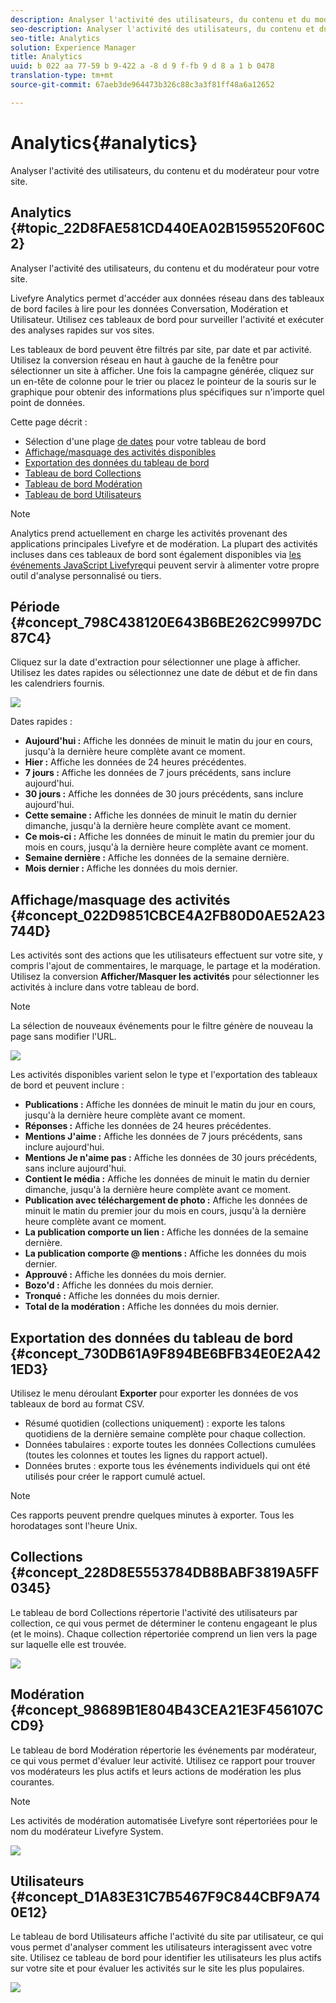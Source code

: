 ```yaml
---
description: Analyser l'activité des utilisateurs, du contenu et du modérateur pour votre site.
seo-description: Analyser l'activité des utilisateurs, du contenu et du modérateur pour votre site.
seo-title: Analytics
solution: Experience Manager
title: Analytics
uuid: b 022 aa 77-59 b 9-422 a -8 d 9 f-fb 9 d 8 a 1 b 0478
translation-type: tm+mt
source-git-commit: 67aeb3de964473b326c88c3a3f81ff48a6a12652

---
```



# Analytics{#analytics}

Analyser l&#39;activité des utilisateurs, du contenu et du modérateur pour votre site.

## Analytics {#topic_22D8FAE581CD440EA02B1595520F60C2}

Analyser l&#39;activité des utilisateurs, du contenu et du modérateur pour votre site.

Livefyre Analytics permet d&#39;accéder aux données réseau dans des tableaux de bord faciles à lire pour les données Conversation, Modération et Utilisateur. Utilisez ces tableaux de bord pour surveiller l&#39;activité et exécuter des analyses rapides sur vos sites.

Les tableaux de bord peuvent être filtrés par site, par date et par activité. Utilisez la conversion réseau en haut à gauche de la fenêtre pour sélectionner un site à afficher. Une fois la campagne générée, cliquez sur un en-tête de colonne pour le trier ou placez le pointeur de la souris sur le graphique pour obtenir des informations plus spécifiques sur n&#39;importe quel point de données.

Cette page décrit :

* Sélection d&#39;une plage [de dates](https://answers.livefyre.com/livefyre-studio-version-1/studio/analytics/#DateRange) pour votre tableau de bord
* [Affichage/masquage des activités disponibles](https://answers.livefyre.com/livefyre-studio-version-1/studio/analytics/#ShowHideActivities)
* [Exportation des données du tableau de bord](https://answers.livefyre.com/livefyre-studio-version-1/studio/analytics/#ExportDashboardData)
* [Tableau de bord Collections](https://answers.livefyre.com/livefyre-studio-version-1/studio/analytics/#CollectionsDashboard)
* [Tableau de bord Modération](https://answers.livefyre.com/livefyre-studio-version-1/studio/analytics/#ModerationDashboard)
* [Tableau de bord Utilisateurs](https://answers.livefyre.com/livefyre-studio-version-1/studio/analytics/#UsersDashboard)

>[!NOTE]
>
>Analytics prend actuellement en charge les activités provenant des applications principales Livefyre et de modération. La plupart des activités incluses dans ces tableaux de bord sont également disponibles via [les événements JavaScript Livefyre](https://answers.livefyre.com/developers/reference/app-customizations/javascript-events/)qui peuvent servir à alimenter votre propre outil d&#39;analyse personnalisé ou tiers.

## Période {#concept_798C438120E643B6BE262C9997DC87C4}

Cliquez sur la date d&#39;extraction pour sélectionner une plage à afficher. Utilisez les dates rapides ou sélectionnez une date de début et de fin dans les calendriers fournis.

![](assets/analytics-date-range.png)

Dates rapides :

* **Aujourd&#39;hui :** Affiche les données de minuit le matin du jour en cours, jusqu&#39;à la dernière heure complète avant ce moment.
* **Hier :** Affiche les données de 24 heures précédentes.
* **7 jours :** Affiche les données de 7 jours précédents, sans inclure aujourd&#39;hui.
* **30 jours :** Affiche les données de 30 jours précédents, sans inclure aujourd&#39;hui.
* **Cette semaine :** Affiche les données de minuit le matin du dernier dimanche, jusqu&#39;à la dernière heure complète avant ce moment.
* **Ce mois-ci :** Affiche les données de minuit le matin du premier jour du mois en cours, jusqu&#39;à la dernière heure complète avant ce moment.
* **Semaine dernière :** Affiche les données de la semaine dernière.
* **Mois dernier :** Affiche les données du mois dernier.

## Affichage/masquage des activités {#concept_022D9851CBCE4A2FB80D0AE52A23744D}

Les activités sont des actions que les utilisateurs effectuent sur votre site, y compris l&#39;ajout de commentaires, le marquage, le partage et la modération. Utilisez la conversion **Afficher/Masquer les activités** pour sélectionner les activités à inclure dans votre tableau de bord.

>[!NOTE]
>
>La sélection de nouveaux événements pour le filtre génère de nouveau la page sans modifier l&#39;URL.

![](assets/analytics-show-hide-activities.png)

Les activités disponibles varient selon le type et l&#39;exportation des tableaux de bord et peuvent inclure :

* **Publications :** Affiche les données de minuit le matin du jour en cours, jusqu&#39;à la dernière heure complète avant ce moment.
* **Réponses :** Affiche les données de 24 heures précédentes.
* **Mentions J&#39;aime :** Affiche les données de 7 jours précédents, sans inclure aujourd&#39;hui.
* **Mentions Je n&#39;aime pas :** Affiche les données de 30 jours précédents, sans inclure aujourd&#39;hui.
* **Contient le média :** Affiche les données de minuit le matin du dernier dimanche, jusqu&#39;à la dernière heure complète avant ce moment.
* **Publication avec téléchargement de photo :** Affiche les données de minuit le matin du premier jour du mois en cours, jusqu&#39;à la dernière heure complète avant ce moment.
* **La publication comporte un lien :** Affiche les données de la semaine dernière.
* **La publication comporte @ mentions :** Affiche les données du mois dernier.
* **Approuvé :** Affiche les données du mois dernier.
* **Bozo&#39;d :** Affiche les données du mois dernier.
* **Tronqué :** Affiche les données du mois dernier.
* **Total de la modération :** Affiche les données du mois dernier.

## Exportation des données du tableau de bord {#concept_730DB61A9F894BE6BFB34E0E2A421ED3}

Utilisez le menu déroulant **Exporter** pour exporter les données de vos tableaux de bord au format CSV.

* Résumé quotidien (collections uniquement) : exporte les talons quotidiens de la dernière semaine complète pour chaque collection.
* Données tabulaires : exporte toutes les données Collections cumulées (toutes les colonnes et toutes les lignes du rapport actuel).
* Données brutes : exporte tous les événements individuels qui ont été utilisés pour créer le rapport cumulé actuel.

>[!NOTE]
>
>Ces rapports peuvent prendre quelques minutes à exporter. Tous les horodatages sont l&#39;heure Unix.

## Collections {#concept_228D8E5553784DB8BABF3819A5FF0345}

Le tableau de bord Collections répertorie l&#39;activité des utilisateurs par collection, ce qui vous permet de déterminer le contenu engageant le plus (et le moins). Chaque collection répertoriée comprend un lien vers la page sur laquelle elle est trouvée.

![](assets/analytics-collections.png)

## Modération {#concept_98689B1E804B43CEA21E3F456107CCD9}

Le tableau de bord Modération répertorie les événements par modérateur, ce qui vous permet d&#39;évaluer leur activité. Utilisez ce rapport pour trouver vos modérateurs les plus actifs et leurs actions de modération les plus courantes.

>[!NOTE]
>
>Les activités de modération automatisée Livefyre sont répertoriées pour le nom du modérateur Livefyre System.

![](assets/analytics-moderation.png)

## Utilisateurs {#concept_D1A83E31C7B5467F9C844CBF9A740E12}

Le tableau de bord Utilisateurs affiche l&#39;activité du site par utilisateur, ce qui vous permet d&#39;analyser comment les utilisateurs interagissent avec votre site. Utilisez ce tableau de bord pour identifier les utilisateurs les plus actifs sur votre site et pour évaluer les activités sur le site les plus populaires.

![](assets/analytics-users.png)

